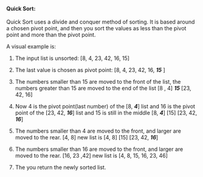 #### Quick Sort: 

Quick Sort uses a divide and conquer method of sorting. It is based around a chosen pivot point, and then you sort the values as less than the pivot point and more than the pivot point.

A visual example is: 

1. The input list is unsorted:
[8, 4, 23, 42, 16, 15] 
               
2. The last value is chosen as pivot point:
[8, 4, 23, 42, 16, ***15*** ]
        
3. The numbers smaller than 15 are moved to the front of the list, the numbers greater than 15 are moved to the end of the list
[8 , 4]  ***15*** [23, 42, 16]

4. Now 4 is the pivot point(last number) of the [8, ***4***] list and 16 is the pivot point of the [23, 42, ***16***] list and 15 is still in the middle 
[8, ***4***] [15] [23, 42, ***16***]

5. The numbers smaller than 4 are moved to the front, and larger are moved to the rear.
[4, 8] 
 new list is [4, 8] [15] [23, 42, ***16***]

6. The numbers smaller than 16 are moved to the front, and larger are moved to the rear.
[16, 23 ,42]
new list is [4, 8, 15, 16, 23, 46]

7. The you return the newly sorted list.
